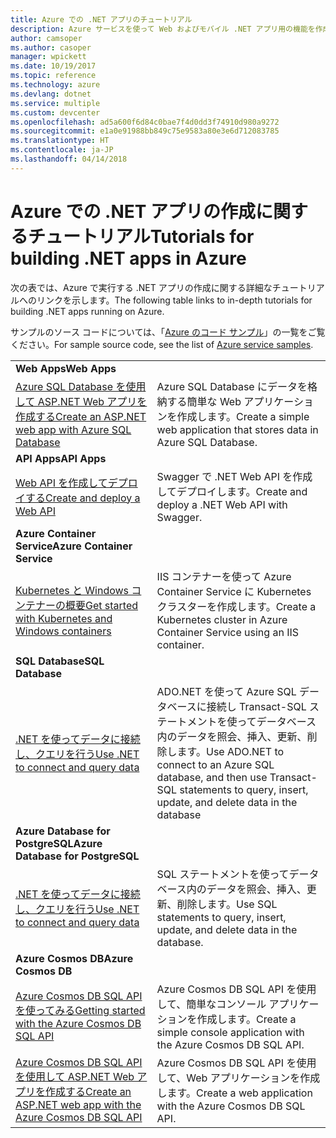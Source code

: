 ```yaml
---
title: Azure での .NET アプリのチュートリアル
description: Azure サービスを使って Web およびモバイル .NET アプリ用の機能を作成して追加する方法についてのチュートリアルです。
author: camsoper
ms.author: casoper
manager: wpickett
ms.date: 10/19/2017
ms.topic: reference
ms.technology: azure
ms.devlang: dotnet
ms.service: multiple
ms.custom: devcenter
ms.openlocfilehash: ad5a600f6d84c0bae7f4d0dd3f74910d980a9272
ms.sourcegitcommit: e1a0e91988bb849c75e9583a80e3e6d712083785
ms.translationtype: HT
ms.contentlocale: ja-JP
ms.lasthandoff: 04/14/2018
---
```

# <a name="tutorials-for-building-net-apps-in-azure"></a><span data-ttu-id="91753-103">Azure での .NET アプリの作成に関するチュートリアル</span><span class="sxs-lookup"><span data-stu-id="91753-103">Tutorials for building .NET apps in Azure</span></span>

<span data-ttu-id="91753-104">次の表では、Azure で実行する .NET アプリの作成に関する詳細なチュートリアルへのリンクを示します。</span><span class="sxs-lookup"><span data-stu-id="91753-104">The following table links to in-depth tutorials for building .NET apps running on Azure.</span></span>

<span data-ttu-id="91753-105">サンプルのソース コードについては、「[Azure のコード サンプル](https://azure.microsoft.com/resources/samples/?platform=dotnet)」の一覧をご覧ください。</span><span class="sxs-lookup"><span data-stu-id="91753-105">For sample source code, see the list of [Azure service samples](https://azure.microsoft.com/resources/samples/?platform=dotnet).</span></span>

| | |
|---|---|
| <span data-ttu-id="91753-106">**Web Apps**</span><span class="sxs-lookup"><span data-stu-id="91753-106">**Web Apps**</span></span>||
| <span data-ttu-id="91753-107">[Azure SQL Database を使用して ASP.NET Web アプリを作成する][1]</span><span class="sxs-lookup"><span data-stu-id="91753-107">[Create an ASP.NET web app with Azure SQL Database][1]</span></span> | <span data-ttu-id="91753-108">Azure SQL Database にデータを格納する簡単な Web アプリケーションを作成します。</span><span class="sxs-lookup"><span data-stu-id="91753-108">Create a simple web application that stores data in Azure SQL Database.</span></span> | 
| <span data-ttu-id="91753-109">**API Apps**</span><span class="sxs-lookup"><span data-stu-id="91753-109">**API Apps**</span></span>||
| <span data-ttu-id="91753-110">[Web API を作成してデプロイする][3]</span><span class="sxs-lookup"><span data-stu-id="91753-110">[Create and deploy a Web API][3]</span></span> | <span data-ttu-id="91753-111">Swagger で .NET Web API を作成してデプロイします。</span><span class="sxs-lookup"><span data-stu-id="91753-111">Create and deploy a .NET Web API with Swagger.</span></span> | 
| <span data-ttu-id="91753-112">**Azure Container Service**</span><span class="sxs-lookup"><span data-stu-id="91753-112">**Azure Container Service**</span></span> ||
| <span data-ttu-id="91753-113">[Kubernetes と Windows コンテナーの概要][4]</span><span class="sxs-lookup"><span data-stu-id="91753-113">[Get started with Kubernetes and Windows containers][4]</span></span> | <span data-ttu-id="91753-114">IIS コンテナーを使って Azure Container Service に Kubernetes クラスターを作成します。</span><span class="sxs-lookup"><span data-stu-id="91753-114">Create a Kubernetes cluster in Azure Container Service using an IIS container.</span></span>
| <span data-ttu-id="91753-115">**SQL Database**</span><span class="sxs-lookup"><span data-stu-id="91753-115">**SQL Database**</span></span> ||
| <span data-ttu-id="91753-116">[.NET を使ってデータに接続し、クエリを行う][5]</span><span class="sxs-lookup"><span data-stu-id="91753-116">[Use .NET to connect and query data][5]</span></span> | <span data-ttu-id="91753-117">ADO.NET を使って Azure SQL データベースに接続し Transact-SQL ステートメントを使ってデータベース内のデータを照会、挿入、更新、削除します。</span><span class="sxs-lookup"><span data-stu-id="91753-117">Use ADO.NET to connect to an Azure SQL database, and then use Transact-SQL statements to query, insert, update, and delete data in the database</span></span> | 
| <span data-ttu-id="91753-118">**Azure Database for PostgreSQL**</span><span class="sxs-lookup"><span data-stu-id="91753-118">**Azure Database for PostgreSQL**</span></span> ||
| <span data-ttu-id="91753-119">[.NET を使ってデータに接続し、クエリを行う][6]</span><span class="sxs-lookup"><span data-stu-id="91753-119">[Use .NET to connect and query data][6]</span></span> | <span data-ttu-id="91753-120">SQL ステートメントを使ってデータベース内のデータを照会、挿入、更新、削除します。</span><span class="sxs-lookup"><span data-stu-id="91753-120">Use SQL statements to query, insert, update, and delete data in the database.</span></span> | 
| <span data-ttu-id="91753-121">**Azure Cosmos DB**</span><span class="sxs-lookup"><span data-stu-id="91753-121">**Azure Cosmos DB**</span></span> ||
| <span data-ttu-id="91753-122">[Azure Cosmos DB SQL API を使ってみる][7]</span><span class="sxs-lookup"><span data-stu-id="91753-122">[Getting started with the Azure Cosmos DB SQL API][7]</span></span> | <span data-ttu-id="91753-123">Azure Cosmos DB SQL API を使用して、簡単なコンソール アプリケーションを作成します。</span><span class="sxs-lookup"><span data-stu-id="91753-123">Create a simple console application with the Azure Cosmos DB SQL API.</span></span> | 
| <span data-ttu-id="91753-124">[Azure Cosmos DB SQL API を使用して ASP.NET Web アプリを作成する][8]</span><span class="sxs-lookup"><span data-stu-id="91753-124">[Create an ASP.NET web app with the Azure Cosmos DB SQL API][8]</span></span> | <span data-ttu-id="91753-125">Azure Cosmos DB SQL API を使用して、Web アプリケーションを作成します。</span><span class="sxs-lookup"><span data-stu-id="91753-125">Create a web application with the Azure Cosmos DB SQL API.</span></span> | 

[1]: /azure/app-service-web/app-service-web-tutorial-dotnet-sqldatabase
[2]: /azure/cosmos-db/sql-api-dotnet-application
[3]: /azure/app-service-api/app-service-api-dotnet-get-started
[4]: /azure/container-service/container-service-kubernetes-windows-walkthrough
[5]: /azure/sql-database/sql-database-connect-query-dotnet
[6]: /azure/postgresql/connect-csharp
[7]: /azure/cosmos-db/sql-api-get-started
[8]: /azure/cosmos-db/sql-api-dotnet-application
